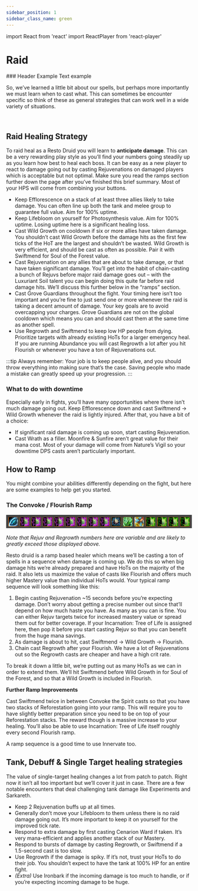 ```yaml
---
sidebar_position: 1
sidebar_class_name: green
---
```


import React from 'react'
import ReactPlayer from 'react-player'


# Raid



<div style={{ display: 'flex', flexWrap: 'wrap', alignItems: 'flex-start' }}>
  <ReactPlayer 
    url="https://i.imgur.com/9S0L0SW.mp4" 
    playing 
    controls 
    style={{ paddingRight: "12px" }} 
    width="500px"
    height="auto"
  />
<div style={{ flex: '1', minWidth: '200px' }}>
    ### Header Example
    Text example
</div>
</div>




So, we’ve learned a little bit about our spells, but perhaps more importantly we must learn when to cast what. This can sometimes be encounter specific so think of these as general strategies that can work well in a wide variety of situations.

&nbsp;
&nbsp;
&nbsp;

## Raid Healing Strategy
To raid heal as a Resto Druid you will learn to **anticipate damage**. This can be a very rewarding play style as you’ll find your numbers going steadily up as you learn how best to heal each boss. It can be easy as a new player to react to damage going out by casting <WH>Rejuvenation</WH>s on damaged players which is acceptable but not optimal. Make sure you read the ramps section further down the page after you’ve finished this brief summary. Most of your HPS will come from combining your buttons.
- Keep <WH>Efflorescence</WH> on a stack of at least three allies likely to take damage. You can often line up both the tank and melee group to guarantee full value. Aim for 100% uptime.
- Keep <WH>Lifebloom</WH> on yourself for <WH>Photosynthesis</WH> value. Aim for 100% uptime. Losing uptime here is a significant healing loss.
- Cast <WH>Wild Growth</WH> on cooldown if six or more allies have taken damage. You shouldn’t cast <WH>Wild Growth</WH> before the damage hits as the first few ticks of the HoT are the largest and shouldn’t be wasted. <WH>Wild Growth</WH> is very efficient, and should be cast as often as possible. Pair it with <WH>Swiftmend</WH> for <WH>Soul of the Forest</WH> value.
- Cast <WH>Rejuvenation</WH> on any allies that are about to take damage, or that have taken significant damage. You’ll get into the habit of chain-casting a bunch of Rejuvs before major raid damage goes out – with the <WH>Luxuriant Soil</WH> talent you can begin doing this quite far before raid damage hits. We’ll discuss this further below in the “ramps” section.
- Cast <WH>Grove Guardians</WH> throughout the fight. Your timing here isn’t too important and you’re fine to just send one or more whenever the raid is taking a decent amount of damage. Your key goals are to avoid overcapping your charges. <WH>Grove Guardians</WH> are not on the global cooldown which means you can and should cast them at the same time as another spell.
- Use <WH>Regrowth</WH> and <WH>Swiftmend</WH> to keep low HP people from dying. Prioritize targets with already existing HoTs for a larger emergency heal. If you are running <WH>Abundance</WH> you will cast <WH>Regrowth</WH> a lot after you hit <WH>Flourish</WH> or whenever you have a ton of <WH>Rejuvenation</WH>s out.

:::tip
Always remember: Your job is to keep people alive, and you should throw everything into making sure that’s the case. Saving people who made a mistake can greatly speed up your progression.
:::


### What to do with downtime
Especially early in fights, you’ll have many opportunities where there isn’t much damage going out. Keep <WH>Efflorescence</WH> down and cast <WH>Swiftmend</WH> -> <WH>Wild Growth</WH> whenever the raid is lightly injured. After that, you have a bit of a choice:
- If significant raid damage is coming up soon, start casting <WH>Rejuvenation</WH>.
- Cast <WH>Wrath</WH> as a filler. <WH>Moonfire</WH> & <WH>Sunfire</WH> aren’t great value for their mana cost. Most of your damage will come from Nature’s Vigil so your downtime DPS casts aren’t particularly important.


## How to Ramp

You might combine your abilities differently depending on the fight, but here are some examples to help get you started.

### The <WH>Convoke</WH> / <WH>Flourish</WH> Ramp
![Ramp Example](.\images\Druid-Ramp-Sequence.png)

*Note that Rejuv and <WH>Regrowth</WH> numbers here are variable and are likely to greatly exceed those displayed above.*

Resto druid is a ramp based healer which means we’ll be casting a ton of spells in a sequence when damage is coming up. We do this so when big damage hits we’re already prepared and have HoTs on the majority of the raid. It also lets us maximize the value of casts like <WH>Flourish</WH> and offers much higher Mastery value than individual HoTs would. Your typical ramp sequence will look something like this:

1. Begin casting <WH>Rejuvenation</WH> ~15 seconds before you’re expecting damage. Don’t worry about getting a precise number out since that’ll depend on how much haste you have. As many as you can is fine. You can either Rejuv targets twice for increased mastery value or spread them out for better coverage. If your <WH>Incarnation: Tree of Life</WH> is assigned here, then pop it before you start casting Rejuv so that you can benefit from the huge mana savings.
2. As damage is about to hit, cast <WH>Swiftmend</WH> -> <WH>Wild Growth</WH> -> <WH>Flourish</WH>.
3. Chain cast <WH>Regrowth</WH> after your <WH>Flourish</WH>. We have a lot of <WH>Rejuvenation</WH>s out so the <WH>Regrowth</WH> casts are cheaper and have a high crit rate.

To break it down a little bit, we’re putting out as many HoTs as we can in order to extend them. We’ll hit <WH>Swiftmend</WH> before <WH>Wild Growth</WH> in for <WH>Soul of the Forest</WH>, and so that a <WH>Wild Growth</WH> is included in <WH>Flourish</WH>.

**Further Ramp Improvements**

Cast <WH>Swiftmend</WH> twice in between <WH>Convoke</WH> the Spirit casts so that you have two stacks of <WH>Reforestation</WH> going into your ramp. This will require you to have slightly better preparation since you need to be on top of your <WH>Reforestation</WH> stacks. The reward though is a massive increase to your healing. You’ll also be able to use <WH>Incarnation: Tree of Life</WH> itself roughly every second <WH>Flourish</WH> ramp.

A ramp sequence is a good time to use <WH>Innervate</WH> too.

## Tank, Debuff & Single Target healing strategies

The value of single-target healing changes a lot from patch to patch. Right now it isn’t all too important but we’ll cover it just in case. There are a few notable encounters that deal challenging tank damage like Experiments and Sarkareth.

- Keep 2 <WH>Rejuvenation</WH> buffs up at all times.
- Generally don’t move your <WH>Lifebloom</WH> to them unless there is no raid damage going out. It’s more important to keep it on yourself for the improved tick rate.
- Respond to extra damage by first casting <WH>Cenarion Ward</WH> if taken. It’s very mana-efficient and applies another stack of our Mastery.
- Respond to bursts of damage by casting <WH>Regrowth</WH>, or <WH>Swiftmend</WH> if a 1.5-second cast is too slow.
- Use <WH>Regrowth</WH> if the damage is spiky. If it’s not, trust your HoTs to do their job. You shouldn’t expect to have the tank at 100% HP for an entire fight.
- *(Extra)* Use <WH>Ironbark</WH> if the incoming damage is too much to handle, or if you’re expecting incoming damage to be huge.